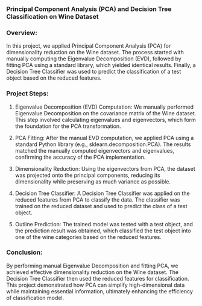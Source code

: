 ### Principal Component Analysis (PCA) and Decision Tree Classification on Wine Dataset
### Overview: 
In this project, we applied Principal Component Analysis (PCA) for dimensionality reduction on the Wine dataset. The process started with manually computing the Eigenvalue Decomposition (EVD), followed by fitting PCA using a standard library, which yielded identical results. Finally, a Decision Tree Classifier was used to predict the classification of a test object based on the reduced features.

### Project Steps:
1. Eigenvalue Decomposition (EVD) Computation:
We manually performed Eigenvalue Decomposition on the covariance matrix of the Wine dataset. This step involved calculating eigenvalues and eigenvectors, which form the foundation for the PCA transformation.

2. PCA Fitting:
After the manual EVD computation, we applied PCA using a standard Python library (e.g., sklearn.decomposition.PCA). The results matched the manually computed eigenvectors and eigenvalues, confirming the accuracy of the PCA implementation.

3. Dimensionality Reduction:
Using the eigenvectors from PCA, the dataset was projected onto the principal components, reducing its dimensionality while preserving as much variance as possible.

4. Decision Tree Classifier:
A Decision Tree Classifier was applied on the reduced features from PCA to classify the data. The classifier was trained on the reduced dataset and used to predict the class of a test object.

5. Outline Prediction:
The trained model was tested with a test object, and the prediction result was obtained, which classified the test object into one of the wine categories based on the reduced features.

### Conclusion: 
By performing manual Eigenvalue Decomposition and fitting PCA, we achieved effective dimensionality reduction on the Wine dataset. The Decision Tree Classifier then used the reduced features for classification. This project demonstrated how PCA can simplify high-dimensional data while maintaining essential information, ultimately enhancing the efficiency of classification model.
